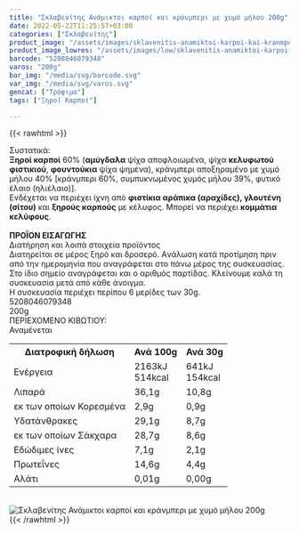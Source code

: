 ```yaml
---
title: "Σκλαβενίτης Ανάμικτοι καρποί και κράνμπερι με χυμό μήλου 200g"
date: 2022-05-22T11:25:57+03:00
categories: ["Σκλαβενίτης"]
product_image: "/assets/images/sklavenitis-anamiktoi-karpoi-kai-kranmperi-me-xymo-mhlou-200g.jpg"
product_image_lowres: "/assets/images/low/sklavenitis-anamiktoi-karpoi-kai-kranmperi-me-xymo-mhlou-200g.jpg"
barcode: "5208046079348"
varos: "200g"
bar_img: "/media/svg/barcode.svg"
var_img: "/media/svg/varos.svg"
gencat: ["Τρόφιμα"]
tags: ["Ξηροί Καρποί"]

---
```

{{< rawhtml >}}

<div class="sload461"><div class="product"><div id="sistatika">Συστατικά:</div><div class="alltext"><b>Ξηροί καρποί</b> 60% (<b>αμύγδαλα</b> ψίχα αποφλοιωμένα, ψίχα <b>κελυφωτού φιστικιού</b>, <b>φουντούκια</b> ψίχα ψημένα), κράνμπερι αποξηραμένο με χυμό μήλου 40% [κράνμπερι 60%, συμπυκνωμένος χυμός μήλου 39%, φυτικό έλαιο (ηλιέλαιο)].<br>Ενδέχεται να περιέχει ίχνη από <b>φιστίκια αράπικα (αραχίδες), γλουτένη (σίτου)</b> και <b>ξηρούς καρπούς</b> με κέλυφος. Μπορεί να περιέχει <b>κομμάτια κελύφους</b>.<br><br><b>ΠΡΟΪΟΝ ΕΙΣΑΓΩΓΗΣ</b></div><div id="loipa">Διατήρηση και λοιπά στοιχεία προϊόντος</div><div class="alltext">Διατηρείται σε μέρος ξηρό και δροσερό. Aνάλωση κατά προτίμηση πριν από την ημερομηνία που αναγράφεται στο πάνω μέρος της συσκευασίας. Στο ίδιο σημείο αναγράφεται και ο αριθμός παρτίδας. Κλείνουμε καλά τη συσκευασία μετά από κάθε άνοιγμα.<br>Η συσκευασία περιέχει περίπου 6 μερίδες των 30g.</div><div id="barcode"><div id="barimage1"></div><span id="bartext">5208046079348</span></div><div id="varos"><div id="varosimage1"></div><span id="varostext">200g</span></div><div id="kivotio">ΠΕΡΙΕΧΟΜΕΝΟ ΚΙΒΩΤΙΟΥ:<br>Αναμένεται</div><div class="tabout"><table id="diatable"><tbody><tr><th>Διατροφική δήλωση</th><th>Ανά 100g</th><th>Ανά 30g</th></tr><tr><td class="texr2">Ενέργεια</td><td class="texr">2163kJ<br>514kcal</td><td class="texr">641kJ<br>154kcal</td></tr><tr><td class="texr2">Λιπαρά</td><td class="texr">36,1g</td><td class="texr">10,8g</td></tr><tr><td class="gray">εκ των οποίων Κορεσµένα</td><td class="gray2">2,9g</td><td class="gray2">0,9g</td></tr><tr><td class="texr2">Yδατάνθρακες</td><td class="texr">29,1g</td><td class="texr">8,7g</td></tr><tr><td class="gray">εκ των οποίων Σάκχαρα</td><td class="gray2">28,7g</td><td class="gray2">8,6g</td></tr><tr><td class="texr2">Eδώδιμες ίνες</td><td class="texr">7,1g</td><td class="texr">2,1g</td></tr><tr><td class="texr2">Πρωτεΐνες</td><td class="texr">14,6g</td><td class="texr">4,4g</td></tr><tr><td class="texr2">Αλάτι</td><td class="texr">0,01g</td><td class="texr">0,00g</td></tr></tbody></table></div><br><div class="pimg"><img alt="Σκλαβενίτης Ανάμικτοι καρποί και κράνμπερι με χυμό μήλου 200g" title="Σκλαβενίτης Ανάμικτοι καρποί και κράνμπερι με χυμό μήλου 200g" src="/assets/images/sklavenitis-anamiktoi-karpoi-kai-kranmperi-me-xymo-mhlou-200g.jpg"></div></div></div>
{{< /rawhtml >}}


